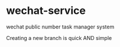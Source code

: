 
# wechat-service

wechat public number task manager system

Creating a new branch is quick AND simple

